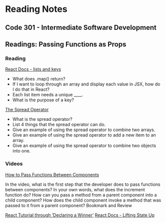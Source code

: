 # Reading Notes


## Code 301 - Intermediate Software Development


## Readings: Passing Functions as Props

### Reading

[React Docs - lists and keys](https://reactjs.org/docs/lists-and-keys.html)

- What does .map() return?
- If I want to loop through an array and display each value in JSX, how do I do that in React?
- Each list item needs a unique ____.
- What is the purpose of a key?


[The Spread Operator](https://medium.com/coding-at-dawn/how-to-use-the-spread-operator-in-javascript-b9e4a8b06fab)

- What is the spread operator?
- List 4 things that the spread operator can do.
- Give an example of using the spread operator to combine two arrays.
- Give an example of using the spread operator to add a new item to an array.
- Give an example of using the spread operator to combine two objects into one.

### Videos

[How to Pass Functions Between Components](https://www.youtube.com/watch?v=c05OL7XbwXU)

In the video, what is the first step that the developer does to pass functions between components?
In your own words, what does the increment function do?
How can you pass a method from a parent component into a child component?
How does the child component invoke a method that was passed to it from a parent component?
Bookmark and Review

[React Tutorial through ‘Declaring a Winner’](https://reactjs.org/tutorial/tutorial.html)
[React Docs - Lifting State Up](https://reactjs.org/docs/lifting-state-up.html)

